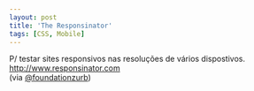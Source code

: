 ```yaml
---
layout: post
title: 'The Responsinator'
tags: [CSS, Mobile]
---
```


P/ testar sites responsivos nas resoluções de vários dispostivos.<br>
<http://www.responsinator.com><br>
(via [@foundationzurb](https://twitter.com/foundationzurb/status/258635153293852672))
